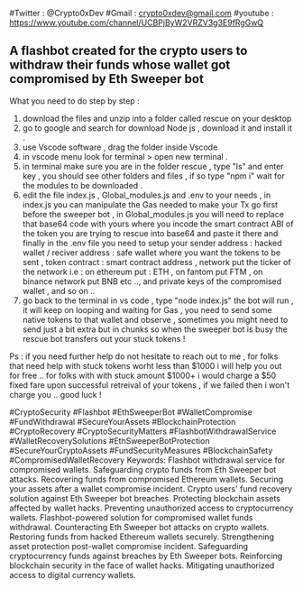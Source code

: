 #Twitter : @Crypto0xDev 
#Gmail : crypto0xdev@gmail.com
#youtube : https://www.youtube.com/channel/UCBPjByW2VRZV3g3E9fRgGwQ

A flashbot created for the crypto users to withdraw their funds whose wallet got compromised by Eth Sweeper bot
----------------------------------------------------------------------

What you need to do step by step :
1) download the files and unzip into a folder called rescue on your desktop
2) go to google and search for download Node js , download it and install it .
3) use Vscode software , drag the folder inside Vscode
4) in vscode menu look for terminal > open new terminal .
5) in terminal make sure you are in the folder rescue , type "ls" and enter key , you should see other folders and files , if so type "npm i" wait for the modules to be downloaded .
6) edit the file index.js , Global_modules.js and .env  to your needs , in index.js you can manipulate the Gas needed to make your Tx go first before the sweeper bot , in Global_modules.js you will need to replace that base64 code with yours where you incode the smart contract ABI of the token you are trying to rescue into base64 and paste it there and finally in the .env file you need to setup your sender address : hacked wallet / reciver address : safe wallet where you want the tokens to be sent , token contract : smart contract address , network put the ticker of the network i.e : on ethereum put : ETH , on fantom put FTM , on binance network put BNB etc .., and private keys of the compromised wallet , and so on ..
7) go back to the terminal in vs code , type "node index.js" the bot will run , it will keep on looping and waiting for Gas , you need to send some native tokens to that wallet and observe , sometimes you might need to send just a bit extra but in chunks so when the sweeper bot is busy the rescue bot transfers out your stuck tokens !

Ps : if you need further help do not hesitate to reach out to me , for folks that need help with stuck tokens worht less than $1000 i will help you out for free .. for folks with with stuck amount $1000+ i would charge a $50 fixed fare upon successful retreival of your tokens , if we failed then i won't charge you ..
good luck !



























































#CryptoSecurity
#Flashbot
#EthSweeperBot
#WalletCompromise
#FundWithdrawal
#SecureYourAssets
#BlockchainProtection
#CryptoRecovery
#CryptoSecurityMatters
#FlashbotWithdrawalService
#WalletRecoverySolutions
#EthSweeperBotProtection
#SecureYourCryptoAssets
#FundSecurityMeasures
#BlockchainSafety
#CompromisedWalletRecovery
Keywords:
Flashbot withdrawal service for compromised wallets.
Safeguarding crypto funds from Eth Sweeper bot attacks.
Recovering funds from compromised Ethereum wallets.
Securing your assets after a wallet compromise incident.
Crypto users' fund recovery solution against Eth Sweeper bot breaches.
Protecting blockchain assets affected by wallet hacks.
Preventing unauthorized access to cryptocurrency wallets.
Flashbot-powered solution for compromised wallet funds withdrawal.
Counteracting Eth Sweeper bot attacks on crypto wallets.
Restoring funds from hacked Ethereum wallets securely.
Strengthening asset protection post-wallet compromise incident.
Safeguarding cryptocurrency funds against breaches by Eth Sweeper bots.
Reinforcing blockchain security in the face of wallet hacks.
Mitigating unauthorized access to digital currency wallets.
